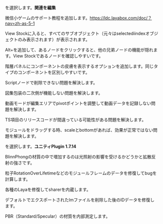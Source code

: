 
を選択します。**関連を編集**

微信小ゲームのサポート教程を追加します。https://ldc.layabox.com/doc/？nav=zh-as-5-1

View Stockに入ると、すべてのサブオブジェクト（元々はselectediindexオブジェクトのみ表示されます）が表示されます。

Alt+を追加して、あるノードをクリックすると、他の兄弟ノードの機能が隠れます。View Stockであるノードを確認しやすいです。

階層パネルにコンポーネントの皮膚を表示するオプションを追加します。同じタイプのコンポーネントを区別しやすいです。

Scriptノードで削除できない問題を解決します。

図集包装の二次側が機能しない問題を解決します。

動画モードが編集エリアでpivotポイントを調整して動画データを記録しない問題を解決します。

TS項目のリリースコードが間違っている可能性がある問題を解決します。

モジュールをドラッグする時、scaleとbottomがあれば、効果が正常ではない問題を解決します。


を選択します。**ユニティPlugin 1.7.14**

BlinnPhongの材質の中で増加するのは光照射の影響を受けるかどうかと拡散反射の強さです。

粒子RotationOverLifetimeなどのモジュールフレームのデータを修復してbugを計算します。

各種のLayaを修復してsharerを内蔵します。

デフォルトでエクスポートされたlmファイルを削除した後のIDデータを修復します。

PBR（Standard/Specular）の材質を内部測定します。

